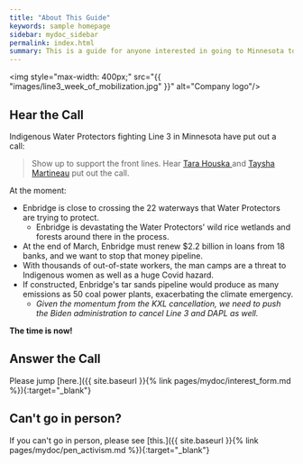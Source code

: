 ```yaml
---
title: "About This Guide"
keywords: sample homepage
sidebar: mydoc_sidebar
permalink: index.html
summary: This is a guide for anyone interested in going to Minnesota to stop line 3. 
---
```


<img style="max-width: 400px;" src="{{ "images/line3_week_of_mobilization.jpg" }}" alt="Company logo"/>

## Hear the Call
Indigenous Water Protectors fighting Line 3 in Minnesota have put out a call:

> Show up to support the front lines. 
Hear <a target="_blank" href="https://youtu.be/Pmy7nYXkEUU?t=1211">Tara Houska </a> and <a target="_blank" href="https://youtu.be/Pmy7nYXkEUU?t=1030" blank="_target">Taysha Martineau</a> put out the call.

At the moment:
- Enbridge is close to crossing the 22 waterways that Water Protectors are trying to protect. 
  * Enbridge is devastating the Water Protectors' wild rice wetlands and forests around there in the process.
- At the end of March, Enbridge must renew $2.2 billion in loans from 18 banks, and we want to stop that money pipeline.
- With thousands of out-of-state workers, the man camps are a threat to Indigenous women as well as a huge Covid hazard. 
- If constructed, Enbridge's tar sands pipeline would produce as many emissions as 50 coal power plants, exacerbating the climate emergency. 
  - *Given the momentum from the KXL cancellation, we need to push the Biden administration to cancel Line 3 and DAPL as well.*
    
**The time is now!**
  
## Answer the Call

Please jump [here.]({{ site.baseurl }}{% link pages/mydoc/interest_form.md %}){:target="_blank"}


## Can't go in person?

If you can't go in person, please see [this.]({{ site.baseurl }}{% link pages/mydoc/pen_activism.md %}){:target="_blank"}